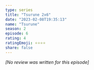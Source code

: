 ```yaml
---
type: series
title: "Tsurune 2x6"
date: "2023-02-08T19:35:13"
name: "Tsurune"
season: 2
episode: 6
rating: 4
ratingEmoji: ⭐️⭐️⭐️⭐️
share: false
---
```


*[No review was written for this episode]*
